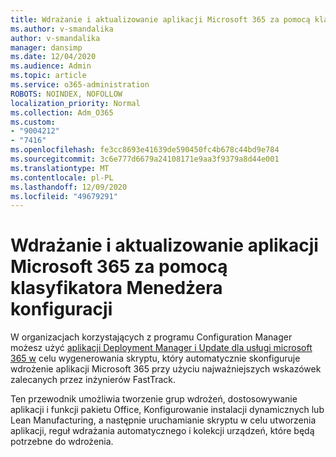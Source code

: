 ```yaml
---
title: Wdrażanie i aktualizowanie aplikacji Microsoft 365 za pomocą klasyfikatora Menedżera konfiguracji
ms.author: v-smandalika
author: v-smandalika
manager: dansimp
ms.date: 12/04/2020
ms.audience: Admin
ms.topic: article
ms.service: o365-administration
ROBOTS: NOINDEX, NOFOLLOW
localization_priority: Normal
ms.collection: Adm_O365
ms.custom:
- "9004212"
- "7416"
ms.openlocfilehash: fe3cc8693e41639de590450fc4b678c44bd9e784
ms.sourcegitcommit: 3c6e777d6679a24108171e9aa3f9379a8d44e001
ms.translationtype: MT
ms.contentlocale: pl-PL
ms.lasthandoff: 12/09/2020
ms.locfileid: "49679291"
---
```

# <a name="deploy-and-update-microsoft-365-apps-with-configuration-manager-advisor"></a>Wdrażanie i aktualizowanie aplikacji Microsoft 365 za pomocą klasyfikatora Menedżera konfiguracji

W organizacjach korzystających z programu Configuration Manager możesz użyć [aplikacji Deployment Manager i Update dla usługi microsoft 365 w](https://admin.microsoft.com/adminportal/home#/oppinstall) celu wygenerowania skryptu, który automatycznie skonfiguruje wdrożenie aplikacji Microsoft 365 przy użyciu najważniejszych wskazówek zalecanych przez inżynierów FastTrack.

Ten przewodnik umożliwia tworzenie grup wdrożeń, dostosowywanie aplikacji i funkcji pakietu Office, Konfigurowanie instalacji dynamicznych lub Lean Manufacturing, a następnie uruchamianie skryptu w celu utworzenia aplikacji, reguł wdrażania automatycznego i kolekcji urządzeń, które będą potrzebne do wdrożenia.

